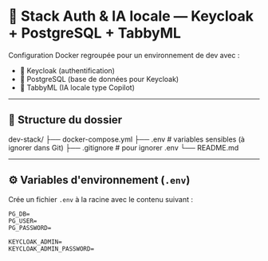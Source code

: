 # 🔐 Stack Auth & IA locale — Keycloak + PostgreSQL + TabbyML

Configuration Docker regroupée pour un environnement de dev avec :

-   🧱 Keycloak (authentification)
-   🐘 PostgreSQL (base de données pour Keycloak)
-   🤖 TabbyML (IA locale type Copilot)

---

## 📁 Structure du dossier

dev-stack/
├── docker-compose.yml
├── .env # variables sensibles (à ignorer dans Git)
├── .gitignore # pour ignorer .env
└── README.md

---

## ⚙️ Variables d'environnement (`.env`)

Crée un fichier `.env` à la racine avec le contenu suivant :

```env
PG_DB=
PG_USER=
PG_PASSWORD=

KEYCLOAK_ADMIN=
KEYCLOAK_ADMIN_PASSWORD=
```
